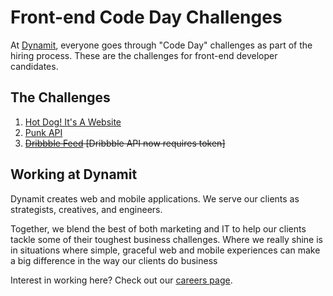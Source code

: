 # Front-end Code Day Challenges

At [Dynamit](http://dynamit.com), everyone goes through "Code Day" challenges as part of the hiring process. These are the challenges for front-end developer candidates.

## The Challenges

1. [Hot Dog! It's A Website](/hotdog)
2. [Punk API](/punk-api)
3. ~~[Dribbble Feed](/dribbble-feed) [Dribbble API now requires token]~~

## Working at Dynamit

Dynamit creates web and mobile applications. We serve our clients as strategists, creatives, and engineers.

Together, we blend the best of both marketing and IT to help our clients tackle some of their toughest business challenges. Where we really shine is in situations where simple, graceful web and mobile experiences can make a big difference in the way our clients do business

Interest in working here? Check out our [careers page](http://dynamit.com/careers/).

